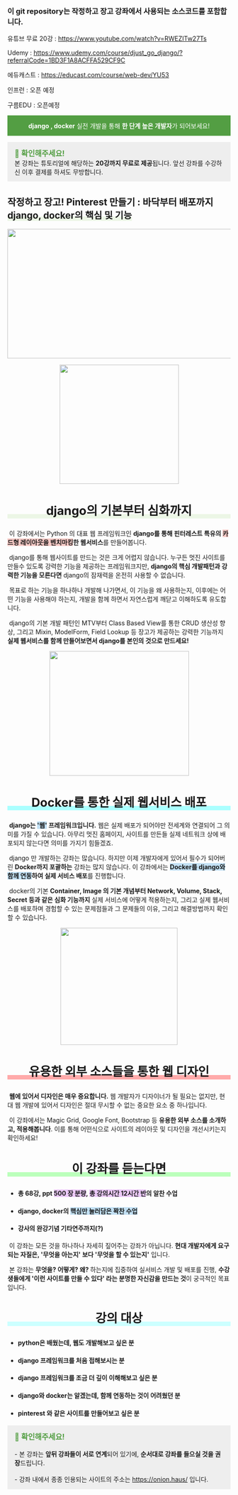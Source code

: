 ### 이 git repository는 작정하고 장고 강좌에서 사용되는 소스코드를 포함합니다.


유튜브 무료 20강 : https://www.youtube.com/watch?v=RWEZITw27Ts

Udemy : https://www.udemy.com/course/djust_go_django/?referralCode=1BD3F1A8ACFFA529CF9C

에듀캐스트 : https://educast.com/course/web-dev/YU53

인프런 : 오픈 예정

구름EDU : 오픈예정



<p style="text-align: center; background-color: #539e43; color: #fff; padding: 0.8rem;"><strong>django , docker</strong> 실전 개발을 통해 <strong>한 단계 높은 개발자</strong>가 되어보세요!</p>
<p style="background-color: #eeeeee; padding: 0.8rem 0.8rem 0.8rem 1rem;"><span style="color: #539e43;"><strong style="font-size: 1.05rem;">📣 확인해주세요!</strong></span><br />본 강좌는 튜토리얼에 해당하는 <strong>20강까지 무료로 제공</strong>됩니다. 앞선 강좌를 수강하신 이후 결제를 하셔도 무방합니다.</p>
<h2></h2>
<h2><strong>작정하고 장고! Pinterest 만들기 : 바닥부터 배포까지<br /><span style="font-size: 1.3rem; box-shadow: inset 0 -10px #ecf6e6;">django, docker의 핵심 및 기능</span></strong></h2>
<p></p>
<p></p>
<p><img src="https://cdn.inflearn.com/public/files/courses/326338/3fe0702d-f564-4e2f-a89c-f46ad5e5a040/강좌섬네일.jpg" width="519" height="292" alt="" style="display: block; margin-left: auto; margin-right: auto;" /></p>
<p></p>
<p></p>
<p><img src="https://cdn.inflearn.com/public/files/courses/326338/95dc5b85-6520-47dd-bf4d-286d18aeb097/다운로드.png" width="269" height="269" alt="" style="display: block; margin-left: auto; margin-right: auto;" /></p>
<h2 style="text-align: center; font-size: 1.7rem; box-shadow: inset 0 -10px #ecf6e6;">django의 기본부터 심화까지</h2>
<p>&nbsp;이 강좌에서는 Python 의 대표 웹 프레임워크인 <strong>django를 통해 핀터레스트 특유의 <span style="background-color: #f8cac6;">카드형 레이아웃을 벤치마킹</span>한 웹서비스</strong>를 만들어봅니다.</p>
<p>&nbsp;django를 통해 웹사이트를 만드는 것은 크게 어렵지 않습니다. 누구든 멋진 사이트를 만들수 있도록 강력한 기능을 제공하는 프레임워크지만, <strong>django의 핵심 개발패턴과 강력한 기능을 모른다면</strong> django의 잠재력을 온전히 사용할 수 없습니다.&nbsp;</p>
<p>&nbsp;목표로 하는 기능을 하나하나 개발해 나가면서, 이 기능을 왜 사용하는지, 이후에는 어떤 기능을 사용해야 하는지, 개발을 함께 하면서 자연스럽게 깨닫고 이해하도록 유도합니다.</p>
<p>&nbsp;django의 기본 개발 패턴인 MTV부터 Class Based View를 통한 CRUD 생산성 향상, 그리고 Mixin, ModelForm, Field Lookup 등 장고가 제공하는 강력한 기능까지 <strong>실제 웹서비스를 함께 만들어보면서 django를 본인의 것으로 만드세요!</strong></p>
<p></p>
<p></p>
<p><img src="https://cdn.inflearn.com/public/files/courses/326338/699192f7-aec1-4e28-a471-473387cabcca/docker-logo.png" width="315" height="281" alt="" style="display: block; margin-left: auto; margin-right: auto;" /></p>
<p></p>
<h2 style="text-align: center; font-size: 1.7rem; box-shadow: inset 0 -10px #aff;">Docker를 통한 실제 웹서비스 배포</h2>
<p>&nbsp;<strong>django는 <span style="background-color: #c2e0f4;">'웹'</span> 프레임워크입니다.</strong> 웹은 실제 배포가 되어야만 전세계와 연결되어 그 의미를 가질 수 있습니다. 아무리 멋진 홈페이지, 사이트를 만든들 실제 네트워크 상에 배포되지 않는다면 의미를 가지기 힘들겠죠.</p>
<p>&nbsp;django 만 개발하는 강좌는 많습니다. 하지만 이제 개발자에게 있어서 필수가 되어버린 <strong>Docker까지 포괄하는</strong> 강좌는 많지 않습니다. 이 강좌에서는 <strong><span style="background-color: #c2e0f4;">Docker를 django와 함께 연동</span>하여 실제 서비스 배포</strong>를 진행합니다.</p>
<p>&nbsp;docker의 기본 <strong>Container, Image 의 기본 개념부터 Network, Volume, Stack, Secret 등과 같은 심화 기능까지</strong> 실제 서비스에 어떻게 적용하는지, 그리고 실제 웹서비스를 배포하며 경험할 수 있는 문제점들과 그 문제들의 이유, 그리고 해결방법까지 확인할 수 있습니다.</p>
<p></p>
<p></p>
<p></p>
<p><img src="https://cdn.inflearn.com/public/files/courses/326338/f604fc6d-1088-43ac-954c-00b0aa67bb5f/d3d175e560ae133f1ed5cd4ec173751a.png" width="264" height="264" alt="" style="display: block; margin-left: auto; margin-right: auto;" /></p>
<h3 style="text-align: center; font-size: 1.7rem; box-shadow: inset 0 -10px #faa;">유용한 외부 소스들을 통한 웹 디자인</h3>
<p>&nbsp;<strong>웹에 있어서 디자인은 매우 중요합니다.</strong> 웹 개발자가 디자이너가 될 필요는 없지만, 현대 웹 개발에 있어서 디자인은 절대 무시할 수 없는 중요한 요소 중 하나입니다.</p>
<p>&nbsp;이 강좌에서는 Magic Grid, Google Font, Bootstrap 등 <strong>유용한 외부 소스를 소개하고, 적용해봅니다</strong>. 이를 통해 어떤식으로 사이트의 레이아웃 및 디자인을 개선시키는지 확인하세요!</p>
<p></p>
<p></p>
<p></p>
<h3 style="text-align: center; font-size: 1.7rem; box-shadow: inset 0 -10px #bfb;">이 강좌를 듣는다면</h3>
<ul>
<li>
<h4>총 68강, ppt <span style="background-color: #eccafa;">500 장 분량</span>, <span style="background-color: #eccafa;">총 강의시간 12시간 반</span>의 알찬 수업</h4>
</li>
<li>
<h4>django, docker의 <span style="background-color: #c2e0f4;">핵심만 눌러담은 꽉찬 수업</span></h4>
</li>
<li>
<h4>강사의 완강기념 기타연주까지(?)</h4>
</li>
</ul>
<p></p>
<p>&nbsp;이 강좌는 모든 것을 하나하나 자세히 짚어주는 강좌가 아닙니다. <strong>현대 개발자에게 요구되는 자질은, '무엇을 아는지' 보다 '무엇을 할 수 있는지'</strong> 입니다.</p>
<p>&nbsp;본 강좌는 <strong>무엇을? 어떻게? 왜? </strong>하는지에 집중하여 실서비스 개발 및 배포를 진행, <strong>수강생들에게 '이런 사이트를 만들 수 있다' 라는 분명한 자신감을 만드는 것</strong>이 궁극적인 목표입니다.</p>
<p></p>
<p></p>
<h3 style="text-align: center; font-size: 1.7rem; box-shadow: inset 0 -10px #cff;">강의 대상</h3>
<ul>
<li>
<h4>python은 배웠는데, 웹도 개발해보고 싶은 분</h4>
</li>
<li>
<h4><strong>django 프레임워크를 처음 접해보시는 분</strong></h4>
</li>
<li>
<h4>django 프레임워크를 조금 더 깊이 이해해보고 싶은 분</h4>
</li>
<li>
<h4>django와 docker는 알겠는데, 함께 연동하는 것이 어려웠던 분</h4>
</li>
<li>
<h4>pinterest 와 같은 사이트를 만들어보고 싶은 분</h4>
</li>
</ul>
<p></p>
<p></p>
<p style="background-color: #eeeeee; padding: 0.8rem 0.8rem 0.8rem 1rem;"><span style="color: #539e43;"><strong style="font-size: 1.05rem;">📣 확인해주세요!<br /></strong></span><br />- 본 강좌는 <strong>앞뒤 강좌들이 서로 연계</strong>되어 있기에, <strong>순서대로 강좌를 들으실 것을 권장</strong>드립니다.<br /><br /><span style="color: #3598db;"></span>- 강좌 내에서 종종 인용되는 사이트의 주소는 <a href="https://onion.haus/" target="_blank" rel="noopener">https://onion.haus/</a>&nbsp;입니다.</p>
<p></p>
